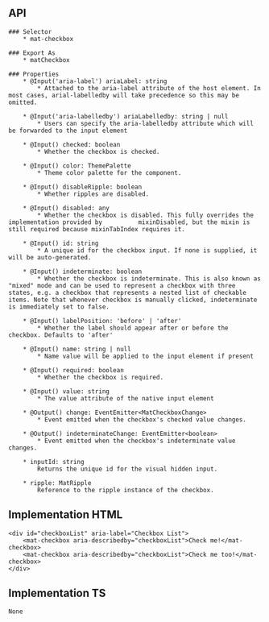 ## API
    ### Selector
        * mat-checkbox
    
    ### Export As
        * matCheckbox
        
    ### Properties
        * @Input('aria-label') ariaLabel: string
            * Attached to the aria-label attribute of the host element. In most cases, arial-labelledby will take precedence so this may be omitted.

        * @Input('aria-labelledby') ariaLabelledby: string | null
            * Users can specify the aria-labelledby attribute which will be forwarded to the input element

        * @Input() checked: boolean
            * Whether the checkbox is checked.

        * @Input() color: ThemePalette
            * Theme color palette for the component.

        * @Input() disableRipple: boolean
            * Whether ripples are disabled.

        * @Input() disabled: any
            * Whether the checkbox is disabled. This fully overrides the implementation provided by          mixinDisabled, but the mixin is still required because mixinTabIndex requires it.

        * @Input() id: string
            * A unique id for the checkbox input. If none is supplied, it will be auto-generated.

        * @Input() indeterminate: boolean
            * Whether the checkbox is indeterminate. This is also known as "mixed" mode and can be used to represent a checkbox with three states, e.g. a checkbox that represents a nested list of checkable items. Note that whenever checkbox is manually clicked, indeterminate is immediately set to false.

        * @Input() labelPosition: 'before' | 'after'
            * Whether the label should appear after or before the checkbox. Defaults to 'after'

        * @Input() name: string | null
            * Name value will be applied to the input element if present

        * @Input() required: boolean
            * Whether the checkbox is required.

        * @Input() value: string
            * The value attribute of the native input element

        * @Output() change: EventEmitter<MatCheckboxChange>
            * Event emitted when the checkbox's checked value changes.

        * @Output() indeterminateChange: EventEmitter<boolean>
            * Event emitted when the checkbox's indeterminate value changes.

        * inputId: string
            Returns the unique id for the visual hidden input.

        * ripple: MatRipple
            Reference to the ripple instance of the checkbox.

## Implementation HTML
    <div id="checkboxList" aria-label="Checkbox List">
        <mat-checkbox aria-describedby="checkboxList">Check me!</mat-checkbox> 
        <mat-checkbox aria-describedby="checkboxList">Check me too!</mat-checkbox> 
    </div>

## Implementation TS
    None